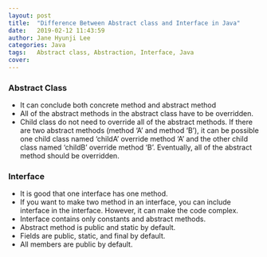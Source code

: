```yaml
---
layout: post
title:  "Difference Between Abstract class and Interface in Java"
date:   2019-02-12 11:43:59
author: Jane Hyunji Lee
categories: Java
tags:	Abstract class, Abstraction, Interface, Java
cover:  
---
```


### Abstract Class

- It can conclude both concrete method and abstract method
- All of the abstract methods in the abstract class have to be overridden.
- Child class do not need to override all of the abstract methods. If there are two abstract methods (method ‘A’ and method ‘B’), it can be possible one child class named ‘childA’ override method ‘A’ and the other child class named ‘childB’ override method ‘B’. Eventually, all of the abstract method should be overridden.

### Interface

- It is good that one interface has one method.
- If you want to make two method in an interface, you can include interface in the interface. However, it can make the code complex.
- Interface contains only constants and abstract methods.
- Abstract method is public and static by default.
- Fields are public, static, and final by default.
- All members are public by default.
